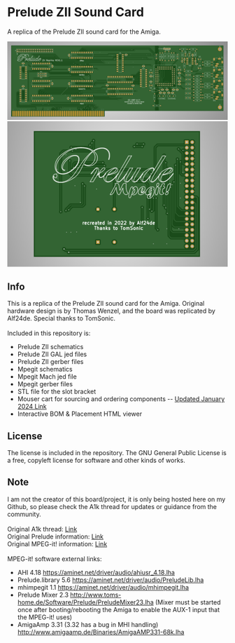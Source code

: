 # Prelude ZII Sound Card
A replica of the Prelude ZII sound card for the Amiga.

![pic1](prelude-front.png)
\
![pic2](back-mpegit.png)

## Info
This is a replica of the Prelude ZII sound card for the Amiga. Original hardware design is by Thomas Wenzel, and the board was replicated by Alf24de. Special thanks to TomSonic.
\
\
Included in this repository is:
* Prelude ZII schematics
* Prelude ZII GAL jed files
* Prelude ZII gerber files
* Mpegit schematics
* Mpegit Mach jed file
* Mpegit gerber files
* STL file for the slot bracket
* Mouser cart for sourcing and ordering components -- [Updated January 2024 Link](https://www.mouser.com/ProjectManager/ProjectDetail.aspx?AccessID=4ca2728ed7)
* Interactive BOM & Placement HTML viewer

## License
The license is included in the repository. The GNU General Public License is a free, copyleft license for software and other kinds of works.

## Note
I am not the creator of this board/project, it is only being hosted here on my Github, so please check the A1k thread for updates or guidance from the community.
\
\
Original A1k thread: [Link](https://www.a1k.org/forum/index.php?threads/85465/)
\
Original Prelude information: [Link](http://amiga.resource.cx/exp/prelude)
\
Original MPEG-it! information: [Link](http://amiga.resource.cx/exp/mpegit)
\
\
MPEG-it! software external links:
* AHI 4.18 https://aminet.net/driver/audio/ahiusr_4.18.lha
* Prelude.library 5.6 https://aminet.net/driver/audio/PreludeLib.lha
* mhimpegit 1.1 https://aminet.net/driver/audio/mhimpegit.lha
* Prelude Mixer 2.3 http://www.toms-home.de/Software/Prelude/PreludeMixer23.lha (Mixer must be started once after booting/rebooting the Amiga to enable the AUX-1 input that the MPEG-it! uses)
* AmigaAmp 3.31 (3.32 has a bug in MHI handling) http://www.amigaamp.de/Binaries/AmigaAMP331-68k.lha


